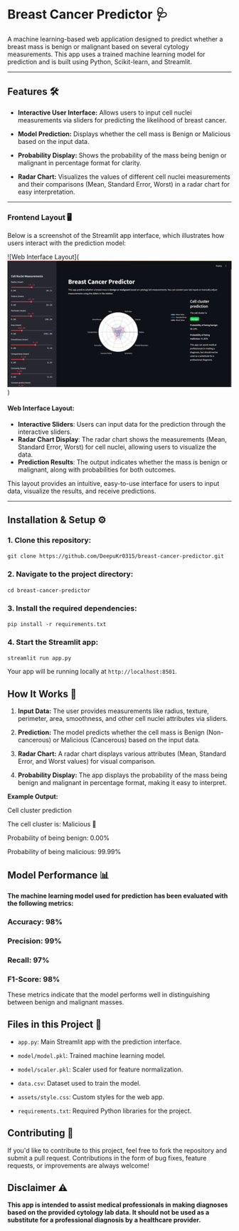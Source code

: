 # Breast Cancer Predictor 🩺
A machine learning-based web application designed to predict whether a breast mass is benign or malignant based on several cytology measurements. This app uses a trained machine learning model for prediction and is built using Python, Scikit-learn, and Streamlit.

---

## Features 🛠️
- **Interactive User Interface:**
   Allows users to input cell nuclei measurements via sliders for predicting the likelihood of breast cancer.

- **Model Prediction:**
   Displays whether the cell mass is Benign or Malicious based on the input data.

- **Probability Display:**
   Shows the probability of the mass being benign or malignant in percentage format for clarity.

- **Radar Chart:**
   Visualizes the values of different cell nuclei measurements and their comparisons (Mean, Standard Error, Worst) in a radar chart for easy interpretation.

---

### Frontend Layout 🖥️
Below is a screenshot of the Streamlit app interface, which illustrates how users interact with the prediction model:

![Web Interface Layout](![Web Interface Layout](https://github.com/DeepuKr0315/breast-cancer-predictor/blob/main/assets/screenshot1.png))

#### Web Interface Layout:
- **Interactive Sliders**: Users can input data for the prediction through the interactive sliders.
- **Radar Chart Display**: The radar chart shows the measurements (Mean, Standard Error, Worst) for cell nuclei, allowing users to visualize the data.
- **Prediction Results**: The output indicates whether the mass is benign or malignant, along with probabilities for both outcomes.

This layout provides an intuitive, easy-to-use interface for users to input data, visualize the results, and receive predictions.


---

## Installation & Setup ⚙️

### 1. Clone this repository:

`git clone https://github.com/DeepuKr0315/breast-cancer-predictor.git`

### 2. Navigate to the project directory:

`cd breast-cancer-predictor`
### 3. Install the required dependencies:

`pip install -r requirements.txt`

### 4. Start the Streamlit app:

`streamlit run app.py`

Your app will be running locally at `http://localhost:8501`.

## How It Works 🔬

1. **Input Data:** The user provides measurements like radius, texture, perimeter, area, smoothness, and other cell nuclei attributes via sliders.

2. **Prediction:** The model predicts whether the cell mass is Benign (Non-cancerous) or Malicious (Cancerous) based on the input data.

3. **Radar Chart:** A radar chart displays various attributes (Mean, Standard Error, and Worst values) for visual comparison.

4. **Probability Display:** The app displays the probability of the mass being benign and malignant in percentage format, making it easy to interpret.

**Example Output:**

Cell cluster prediction

The cell cluster is: Malicious 🔴

Probability of being benign: 0.00%

Probability of being malicious: 99.99%

## Model Performance 📊
**The machine learning model used for prediction has been evaluated with the following metrics:**

### Accuracy: 98%

### Precision: 99%

### Recall: 97%

### F1-Score: 98%

These metrics indicate that the model performs well in distinguishing between benign and malignant masses.

## Files in this Project 📂

- `app.py`: Main Streamlit app with the prediction interface.

- `model/model.pkl`: Trained machine learning model.

- `model/scaler.pkl`: Scaler used for feature normalization.

- `data.csv`: Dataset used to train the model.

- `assets/style.css`: Custom styles for the web app.

- `requirements.txt`: Required Python libraries for the project.

## Contributing 🤝

If you'd like to contribute to this project, feel free to fork the repository and submit a pull request. Contributions in the form of bug fixes, feature requests, or improvements are always welcome!

## Disclaimer ⚠️
**This app is intended to assist medical professionals in making diagnoses based on the provided cytology lab data. It should not be used as a substitute for a professional diagnosis by a healthcare provider.**
